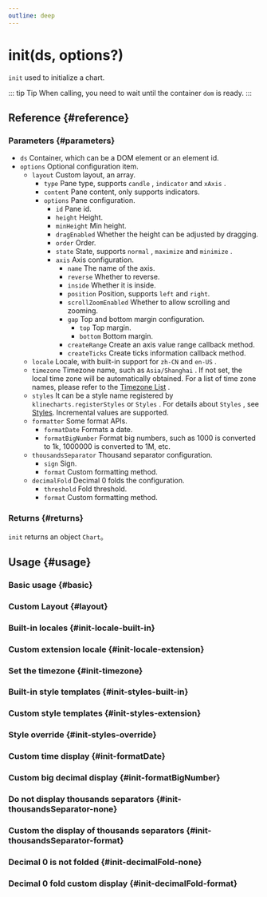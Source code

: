 ```yaml
---
outline: deep
---
```


# init(ds, options?)
`init` used to initialize a chart.

::: tip Tip
When calling, you need to wait until the container `dom` is ready.
:::

## Reference {#reference}
<!-- @include: @/@views/api/references/chart/init.md -->

### Parameters {#parameters}
- `ds` Container, which can be a DOM element or an element id.
- `options` Optional configuration item.
  - `layout` Custom layout, an array.
    - `type` Pane type, supports `candle` , `indicator` and `xAxis` .
    - `content` Pane content, only supports indicators.
    - `options` Pane configuration.
      - `id` Pane id.
      - `height` Height.
      - `minHeight` Min height.
      - `dragEnabled` Whether the height can be adjusted by dragging.
      - `order` Order.
      - `state` State, supports `normal` , `maximize` and `minimize` .
      - `axis` Axis configuration.
        - `name` The name of the axis.
        - `reverse` Whether to reverse.
        - `inside` Whether it is inside.
        - `position` Position, supports `left` and `right`.
        - `scrollZoomEnabled` Whether to allow scrolling and zooming.
        - `gap` Top and bottom margin configuration.
          - `top` Top margin.
          - `bottom` Bottom margin.
        - `createRange` Create an axis value range callback method.
        - `createTicks` Create ticks information callback method.
  - `locale` Locale, with built-in support for `zh-CN` and `en-US` .
  - `timezone` Timezone name, such as `Asia/Shanghai` . If not set, the local time zone will be automatically obtained. For a list of time zone names, please refer to the [Timezone List](https://en.wikipedia.org/wiki/List_of_tz_database_time_zones#List) .
  - `styles` It can be a style name registered by `klinecharts.registerStyles` or `Styles` . For details about `Styles` , see [Styles](/en-US/guide/styles). Incremental values ​​are supported.
  - `formatter` Some format APIs.
    - `formatDate` Formats a date.
    - `formatBigNumber` Format big numbers, such as 1000 is converted to 1k, 1000000 is converted to 1M, etc.
  - `thousandsSeparator` Thousand separator configuration.
    - `sign` Sign.
    - `format` Custom formatting method.
  - `decimalFold` Decimal 0 folds the configuration.
    - `threshold` Fold threshold.
    - `format` Custom formatting method.

### Returns {#returns}
`init` returns an object `Chart`。

## Usage {#usage}
<script setup>
import InitBasic from '../../../@views/api/samples/init-basic/index.vue'
import InitLayout from '../../../@views/api/samples/init-layout/index.vue'
import InitLocaleBuiltIn from '../../../@views/api/samples/init-locale-built-in/index.vue'
import InitLocaleExtension from '../../../@views/api/samples/init-locale-extension/index.vue'
import InitTimezone from '../../../@views/api/samples/init-timezone/index.vue'
import InitStylesBuiltIn from '../../../@views/api/samples/init-styles-built-in/index.vue'
import InitStylesExtension from '../../../@views/api/samples/init-styles-extension/index.vue'
import InitStylesOverride from '../../../@views/api/samples/init-styles-override/index.vue'
import InitFormatDate from '../../../@views/api/samples/init-formateDate/index.vue'
import InitFormatBigNumber from '../../../@views/api/samples/init-formatBigNumber/index.vue'
import InitThousandsSeparatorNone from '../../../@views/api/samples/init-thousandsSeparator-none/index.vue'
import InitThousandsSeparatorFormat from '../../../@views/api/samples/init-thousandsSeparator-format/index.vue'
import InitDecimalFoldNone from '../../../@views/api/samples/init-decimalFold-none/index.vue'
import InitDecimalFoldFormat from '../../../@views/api/samples/init-decimalFold-format/index.vue'
</script>

### Basic usage {#basic}
<InitBasic/>

### Custom Layout {#layout}
<InitLayout />

### Built-in locales {#init-locale-built-in}
<InitLocaleBuiltIn />

### Custom extension locale {#init-locale-extension}
<InitLocaleExtension />

### Set the timezone {#init-timezone}
<InitTimezone />

### Built-in style templates {#init-styles-built-in}
<InitStylesBuiltIn />

### Custom style templates {#init-styles-extension}
<InitStylesExtension />

### Style override {#init-styles-override}
<InitStylesOverride />

### Custom time display {#init-formatDate}
<InitFormatDate />

### Custom big decimal display {#init-formatBigNumber}
<InitFormatBigNumber />

### Do not display thousands separators {#init-thousandsSeparator-none}
<InitThousandsSeparatorNone/>

### Custom the display of thousands separators {#init-thousandsSeparator-format}
<InitThousandsSeparatorFormat />

### Decimal 0 is not folded {#init-decimalFold-none}
<InitDecimalFoldNone/>

### Decimal 0 fold custom display {#init-decimalFold-format}
<InitDecimalFoldFormat />

